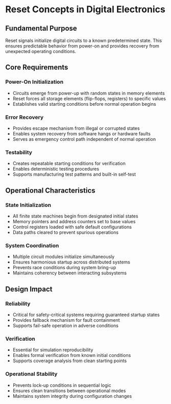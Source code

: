 # Reset Concepts in Digital Electronics

## Fundamental Purpose

Reset signals initialize digital circuits to a known predetermined state. This ensures predictable behavior from power-on and provides recovery from unexpected operating conditions.

## Core Requirements

### Power-On Initialization
- Circuits emerge from power-up with random states in memory elements
- Reset forces all storage elements (flip-flops, registers) to specific values
- Establishes valid starting conditions before normal operation begins

### Error Recovery
- Provides escape mechanism from illegal or corrupted states
- Enables system recovery from software hangs or hardware faults
- Serves as emergency control path independent of normal operation

### Testability
- Creates repeatable starting conditions for verification
- Enables deterministic testing procedures
- Supports manufacturing test patterns and built-in self-test

## Operational Characteristics

### State Initialization
- All finite state machines begin from designated initial states
- Memory pointers and address counters set to base values
- Control registers loaded with safe default configurations
- Data paths cleared to prevent spurious operations

### System Coordination
- Multiple circuit modules initialize simultaneously
- Ensures harmonious startup across distributed systems
- Prevents race conditions during system bring-up
- Maintains coherency between interacting subsystems

## Design Impact

### Reliability
- Critical for safety-critical systems requiring guaranteed startup states
- Provides fallback mechanism for fault containment
- Supports fail-safe operation in adverse conditions

### Verification
- Essential for simulation reproducibility
- Enables formal verification from known initial conditions
- Supports coverage analysis from clean starting points

### Operational Stability
- Prevents lock-up conditions in sequential logic
- Ensures clean transitions between operational modes
- Maintains system integrity during configuration changes
